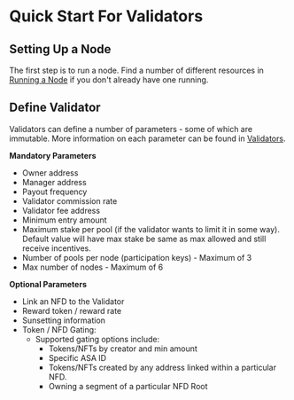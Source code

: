 # Quick Start For Validators

## Setting Up a Node

The first step is to run a node. Find a number of different resources in [Running a Node](../resources/running-a-node.md) if you don't already have one running.

## Define Validator

Validators can define a number of parameters - some of which are immutable. More information on each parameter can be found in [Validators](../core-concepts/validators.md).

**Mandatory Parameters**

* Owner address
* Manager address
* Payout frequency
* Validator commission rate
* Validator fee address
* Minimum entry amount
* Maximum stake per pool (if the validator wants to limit it in some way).  Default value will have max stake be same as max allowed and still receive incentives.
* Number of pools per node (participation keys) - Maximum of 3
* Max number of nodes - Maximum of 6

**Optional Parameters**

* Link an NFD to the Validator&#x20;
* Reward token / reward rate
* Sunsetting information
* Token / NFD Gating:&#x20;
  * Supported gating options include:
    * Tokens/NFTs by creator and min amount
    * Specific ASA ID
    * Tokens/NFTs created by any address linked within a particular NFD.
    * Owning a segment of a particular NFD Root

